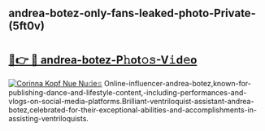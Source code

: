 ## andrea-botez-only-fans​-leaked-photo​-Private-(5ft0v)


# <h2><a href="https://mediaupload.pro?title=andrea-botez&ref=git">🔗👉 🔴 andrea-botez-P𝚑ot𝚘𝚜-V𝚒d𝚎o</a></h2>

[![Corinna Kopf Nue Nu𝚍e𝚜](https://i.imgur.com/0qMVB7G.gif)](https://mediaupload.pro?title=andrea-botez&ref=git)
Online-influencer-andrea-botez,known-for-publishing-dance-and-lifestyle-content,-including-performances-and-vlogs-on-social-media-platforms.Brilliant-ventriloquist-assistant-andrea-botez,celebrated-for-their-exceptional-abilities-and-accomplishments-in-assisting-ventriloquists.  